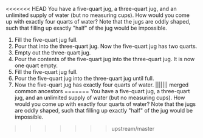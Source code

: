 <<<<<<< HEAD
You have a five-quart jug, a three-quart jug, and an unlimited supply of water (but no measuring cups).
How would you come up with exactly four quarts of water?
Note that the jugs are oddly shaped, such that filling up exactly "half" of the jug would be impossible.


1. Fill the five-quart jug full.
2. Pour that into the three-quart jug. Now the five-quart jug has two quarts.
3. Empty out the three-quart jug.
4. Pour the contents of the five-quart jug into the three-quart jug. It is now one quart empty.
5. Fill the five-quart jug full.
6. Pour the five-quart jug into the three-quart jug until full.
7. Now the five-quart jug has exactly four quarts of water.
||||||| merged common ancestors
=======
You have a five-quart jug, a three-quart jug, and an unlimited supply of water (but no measuring cups).
How would you come up with exactly four quarts of water?
Note that the jugs are oddly shaped, such that filling up exactly "half" of the jug would be impossible.
>>>>>>> upstream/master
